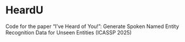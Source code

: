 # HeardU
Code for the paper “I’ve Heard of You!”: Generate Spoken Named Entity Recognition Data for Unseen Entities (ICASSP 2025)
